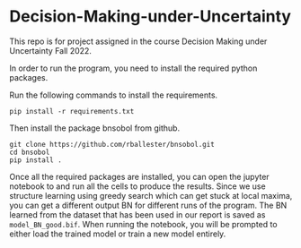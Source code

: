 # Decision-Making-under-Uncertainty
This repo is for project assigned in the course Decision Making under Uncertainty Fall 2022.

In order to run the program, you need to install the required python packages. 

Run the following commands to install the requirements.
```
pip install -r requirements.txt
```

Then install the package bnsobol from github.

```
git clone https://github.com/rballester/bnsobol.git
cd bnsobol
pip install .
```

Once all the required packages are installed, you can open the jupyter notebook to 
and run all the cells to produce the results. Since we use structure learning using greedy search which can get stuck at local maxima, you can get a different output BN for different runs of the program. The BN learned from the dataset that has been used in our report is saved as ```model_BN_good.bif```. When running the notebook, you will be prompted to either load the trained model or train a new model entirely.